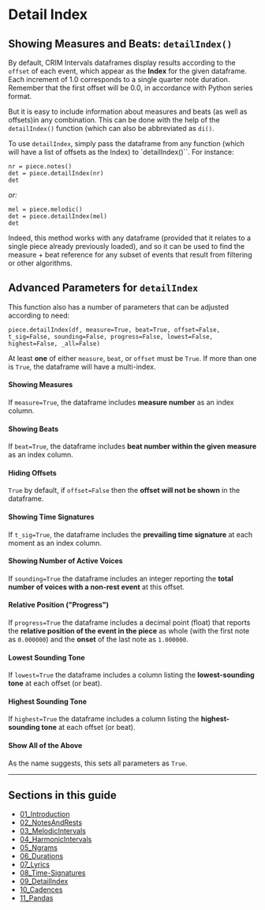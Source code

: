 # Detail Index  

## Showing Measures and Beats:  `detailIndex()`

By default, CRIM Intervals dataframes display results according to the `offset` of each event, which appear as the **Index** for the given dataframe. Each increment of 1.0 corresponds to a single quarter note duration. Remember that the first offset will be 0.0, in accordance with Python series format.

But it is easy to include information about measures and beats (as well as offsets)in any combination. This can be done with the help of the `detailIndex()` function (which can also be abbreviated as `di()`. 

To use `detailIndex`, simply pass the dataframe from any function (which will have a list of offsets as the Index) to `detailIndex()``.  For instance:

    nr = piece.notes()
    det = piece.detailIndex(nr)
    det
*or:*

    mel = piece.melodic()
    det = piece.detailIndex(mel)
    det

Indeed, this method works with any dataframe (provided that it relates to a single piece already previously loaded), and so it can be used to find the measure + beat reference for any subset of events that result from filtering or other algorithms.

## Advanced Parameters for `detailIndex`

This function also has a number of parameters that can be adjusted according to need: 

    piece.detailIndex(df, measure=True, beat=True, offset=False, t_sig=False, sounding=False, progress=False, lowest=False, highest=False, _all=False)

At least **one** of either `measure`, `beat`, or `offset` must be `True`.  If more than one is `True`, the dataframe will have a multi-index.

#### Showing Measures

If `measure=True`, the dataframe includes **measure number** as an index column.

#### Showing Beats

If `beat=True`, the dataframe includes **beat number within the given measure** as an index column.

#### Hiding Offsets

`True` by default, if `offset=False` then the **offset will not be shown** in the dataframe.

#### Showing Time Signatures

If `t_sig=True`, the dataframe includes the **prevailing time signature** at each moment as an index column.

#### Showing Number of Active Voices

If `sounding=True` the dataframe includes an integer reporting the **total number of voices with a non-rest event** at this offset.

#### Relative Position ("Progress")

If `progress=True` the dataframe includes a decimal point (float) that reports the **relative position of the event in the piece** as whole (with the first note as `0.000000`) and the **onset** of the last note as `1.000000`. 

#### Lowest Sounding Tone

If `lowest=True` the dataframe includes a column listing the **lowest-sounding tone** at each offset (or beat).

#### Highest Sounding Tone

If `highest=True` the dataframe includes a column listing the **highest-sounding tone** at each offset (or beat).

#### Show All of the Above

As the name suggests, this sets all parameters as `True`.



-----

## Sections in this guide

  * [01_Introduction](01_Introduction.md)
  * [02_NotesAndRests](02_NotesAndRests.md)
  * [03_MelodicIntervals](03_MelodicIntervals.md)
  * [04_HarmonicIntervals](04_HarmonicIntervals.md)
  * [05_Ngrams](05_Ngrams.md)
  * [06_Durations](06_Durations.md)
  * [07_Lyrics](07_Lyrics.md)
  * [08_Time-Signatures](08_TimeSignatures.md)
  * [09_DetailIndex](09_DetailIndex.md)
  * [10_Cadences](10_Cadences.md)
  * [11_Pandas](11_Pandas.md)